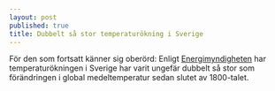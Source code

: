 ```yaml
---
layout: post
published: true
title: Dubbelt så stor temperaturökning i Sverige
---
```



För den som fortsatt känner sig oberörd: Enligt [Energimyndigheten](https://www.energimyndigheten.se/Press/Nyheter/Klimatforandring-i-Sverige-och-varlden-i-ny-svensk-rapport/) har temperaturökningen i Sverige har varit ungefär dubbelt så stor som förändringen i global medeltemperatur sedan slutet av 1800-talet.

